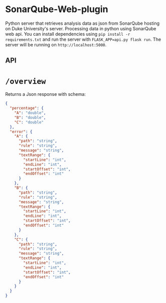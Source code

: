 # SonarQube-Web-plugin

Python server that retrieves analysis data as json from SonarQube hosting on Duke University's server. Processing data in python using SonarQube web api. You can install dependencies using `pip install -r requirements.txt` and run the server with `FLASK_APP=api.py flask run`. The server will be running on `http://localhost:5000`.

## API

# `/overview`

Returns a Json response with schema:

```json
{
  "percentage": {
    "A": "double",
    "B": "double",
    "C": "double"
  },
  "error": {
    "A": {
      "path": "string",
      "rule": "string",
      "message": "string",
      "textRange": {
        "startLine": "int",
        "endLine": "int",
        "startOffset": "int",
        "endOffset": "int"
      }
    },
    "B": {
      "path": "string",
      "rule": "string",
      "message": "string",
      "textRange": {
        "startLine": "int",
        "endLine": "int",
        "startOffset": "int",
        "endOffset": "int"
      }
    },
    "C": {
      "path": "string",
      "rule": "string",
      "message": "string",
      "textRange": {
        "startLine": "int",
        "endLine": "int",
        "startOffset": "int",
        "endOffset": "int"
      }
    }
  }
}
```
